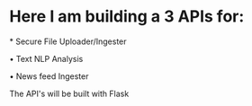 <h1>Here I am building a 3 APIs for:</h1>
* Secure File Uploader/Ingester</p>
<p>&#x2022; Text NLP Analysis</p>
<p>&#x2022; News feed Ingester<br></p>
<p> The API's will be built with Flask</p>

##

